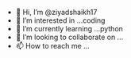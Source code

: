 - 👋 Hi, I’m @ziyadshaikh17
- 👀 I’m interested in ...coding
- 🌱 I’m currently learning ...python
- 💞️ I’m looking to collaborate on ...
- 📫 How to reach me ...

<!---
ziyadshaikh17/ziyadshaikh17 is a ✨ special ✨ repository because its `README.md` (this file) appears on your GitHub profile.
You can click the Preview link to take a look at your changes.
--->
